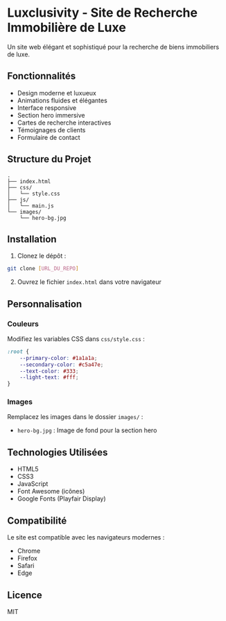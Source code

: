 # Luxclusivity - Site de Recherche Immobilière de Luxe

Un site web élégant et sophistiqué pour la recherche de biens immobiliers de luxe.

## Fonctionnalités

- Design moderne et luxueux
- Animations fluides et élégantes
- Interface responsive
- Section hero immersive
- Cartes de recherche interactives
- Témoignages de clients
- Formulaire de contact

## Structure du Projet

```
.
├── index.html
├── css/
│   └── style.css
├── js/
│   └── main.js
└── images/
    └── hero-bg.jpg
```

## Installation

1. Clonez le dépôt :
```bash
git clone [URL_DU_REPO]
```

2. Ouvrez le fichier `index.html` dans votre navigateur

## Personnalisation

### Couleurs
Modifiez les variables CSS dans `css/style.css` :
```css
:root {
    --primary-color: #1a1a1a;
    --secondary-color: #c5a47e;
    --text-color: #333;
    --light-text: #fff;
}
```

### Images
Remplacez les images dans le dossier `images/` :
- `hero-bg.jpg` : Image de fond pour la section hero

## Technologies Utilisées

- HTML5
- CSS3
- JavaScript
- Font Awesome (icônes)
- Google Fonts (Playfair Display)

## Compatibilité

Le site est compatible avec les navigateurs modernes :
- Chrome
- Firefox
- Safari
- Edge

## Licence

MIT 